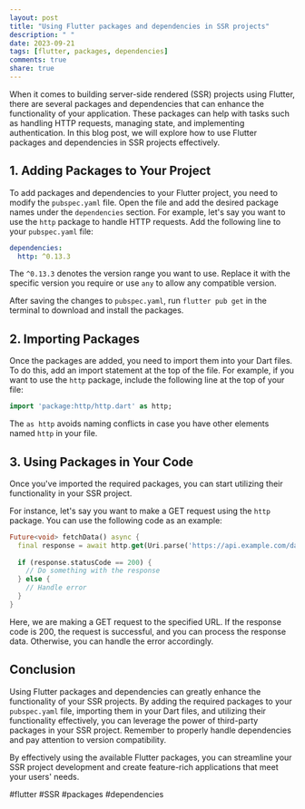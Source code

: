 ```yaml
---
layout: post
title: "Using Flutter packages and dependencies in SSR projects"
description: " "
date: 2023-09-21
tags: [flutter, packages, dependencies]
comments: true
share: true
---
```


When it comes to building server-side rendered (SSR) projects using Flutter, there are several packages and dependencies that can enhance the functionality of your application. These packages can help with tasks such as handling HTTP requests, managing state, and implementing authentication. In this blog post, we will explore how to use Flutter packages and dependencies in SSR projects effectively.

## 1. Adding Packages to Your Project

To add packages and dependencies to your Flutter project, you need to modify the `pubspec.yaml` file. Open the file and add the desired package names under the `dependencies` section. For example, let's say you want to use the `http` package to handle HTTP requests. Add the following line to your `pubspec.yaml` file:

```yaml
dependencies:
  http: ^0.13.3
```

The `^0.13.3` denotes the version range you want to use. Replace it with the specific version you require or use `any` to allow any compatible version.

After saving the changes to `pubspec.yaml`, run `flutter pub get` in the terminal to download and install the packages.

## 2. Importing Packages

Once the packages are added, you need to import them into your Dart files. To do this, add an import statement at the top of the file. For example, if you want to use the `http` package, include the following line at the top of your file:

```dart
import 'package:http/http.dart' as http;
```

The `as http` avoids naming conflicts in case you have other elements named `http` in your file.

## 3. Using Packages in Your Code

Once you've imported the required packages, you can start utilizing their functionality in your SSR project.

For instance, let's say you want to make a GET request using the `http` package. You can use the following code as an example:

```dart
Future<void> fetchData() async {
  final response = await http.get(Uri.parse('https://api.example.com/data'));
  
  if (response.statusCode == 200) {
    // Do something with the response
  } else {
    // Handle error
  }
}
```

Here, we are making a GET request to the specified URL. If the response code is 200, the request is successful, and you can process the response data. Otherwise, you can handle the error accordingly.

## Conclusion

Using Flutter packages and dependencies can greatly enhance the functionality of your SSR projects. By adding the required packages to your `pubspec.yaml` file, importing them in your Dart files, and utilizing their functionality effectively, you can leverage the power of third-party packages in your SSR project. Remember to properly handle dependencies and pay attention to version compatibility.

By effectively using the available Flutter packages, you can streamline your SSR project development and create feature-rich applications that meet your users' needs.

#flutter #SSR #packages #dependencies